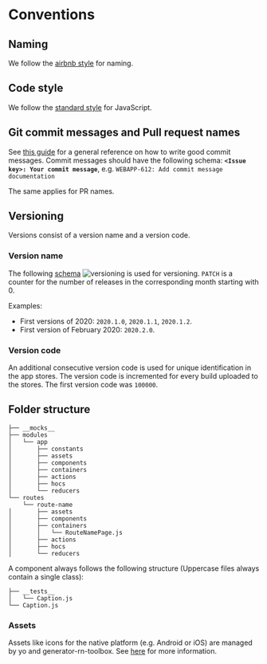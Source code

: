 # Conventions
## Naming
We follow the [airbnb style](https://github.com/airbnb/javascript/tree/master/react) for naming.

## Code style
We follow the [standard style](https://standardjs.com/) for JavaScript.

## Git commit messages and Pull request names
See [this guide](https://github.com/erlang/otp/wiki/Writing-good-commit-messages) for a general reference on how to write
good commit messages.
Commit messages should have the following schema:
**`<Issue key>: Your commit message`**, e.g. `WEBAPP-612: Add commit message documentation`

The same applies for PR names.

## Versioning
Versions consist of a version name and a version code.

### Version name
The following [schema](https://calver.org/) ![versioning](https://img.shields.io/badge/calver-YYYY.M.PATCH-22bfda.svg) is used for versioning.
`PATCH` is a counter for the number of releases in the corresponding month starting with 0.

Examples:
* First versions of 2020: `2020.1.0`, `2020.1.1`, `2020.1.2`.
* First version of February 2020: `2020.2.0`. 

### Version code
An additional consecutive version code is used for unique identification in the app stores.
The version code is incremented for every build uploaded to the stores.
The first version code was `100000`.

## Folder structure
```
├── __mocks__
├── modules
│   └── app
│       ├── constants
│       ├── assets
│       ├── components
│       ├── containers
│       ├── actions
│       ├── hocs
│       └── reducers
└── routes
    └── route-name
│       ├── assets
│       ├── components
│       ├── containers
│       │   └── RouteNamePage.js
│       ├── actions
│       ├── hocs
│       └── reducers
```
A component always follows the following structure (Uppercase files always contain a single class):
```
├── __tests__
│   └── Caption.js
└── Caption.js
```

### Assets

Assets like icons for the native platform (e.g. Android or iOS) are managed by yo and generator-rn-toolbox. See [here](https://github.com/bamlab/generator-rn-toolbox/blob/master/generators/assets/README.md) for more information.
